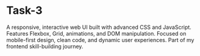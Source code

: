 # Task-3
A responsive, interactive web UI built with advanced CSS and JavaScript. Features Flexbox, Grid, animations, and DOM manipulation. Focused on mobile-first design, clean code, and dynamic user experiences. Part of my frontend skill-building journey.
